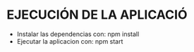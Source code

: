 # EJECUCIÓN DE LA APLICACIÓ
  - Instalar las dependencias con: npm install 
  - Ejecutar la aplicacion con: npm start